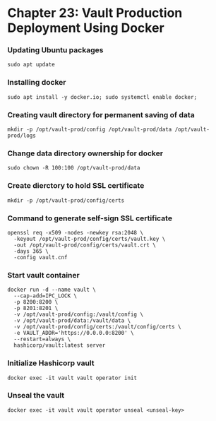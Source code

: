 # Chapter 23: Vault Production Deployment Using Docker

### Updating Ubuntu packages
```
sudo apt update
```

### Installing docker
```
sudo apt install -y docker.io; sudo systemctl enable docker;
```

### Creating vault directory for permanent saving of data
```
mkdir -p /opt/vault-prod/config /opt/vault-prod/data /opt/vault-prod/logs
```

### Change data directory ownership for docker
```
sudo chown -R 100:100 /opt/vault-prod/data
```

### Create dierctory to hold SSL certificate
```
mkdir -p /opt/vault-prod/config/certs
```

### Command to generate self-sign SSL certificate
```
openssl req -x509 -nodes -newkey rsa:2048 \
  -keyout /opt/vault-prod/config/certs/vault.key \
  -out /opt/vault-prod/config/certs/vault.crt \
  -days 365 \
  -config vault.cnf
```

### Start vault container

```
docker run -d --name vault \
  --cap-add=IPC_LOCK \
  -p 8200:8200 \
  -p 8201:8201 \
  -v /opt/vault-prod/config:/vault/config \
  -v /opt/vault-prod/data:/vault/data \
  -v /opt/vault-prod/config/certs:/vault/config/certs \
  -e VAULT_ADDR='https://0.0.0.0:8200' \
  --restart=always \
  hashicorp/vault:latest server
```

### Initialize Hashicorp vault
```
docker exec -it vault vault operator init
```

### Unseal the vault
```
docker exec -it vault vault operator unseal <unseal-key>
```